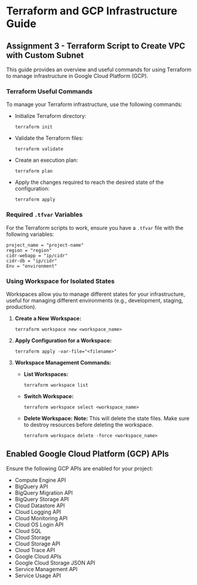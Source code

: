 # Terraform and GCP Infrastructure Guide

## Assignment 3 - Terraform Script to Create VPC with Custom Subnet

This guide provides an overview and useful commands for using Terraform to manage infrastructure in Google Cloud Platform (GCP).

### Terraform Useful Commands

To manage your Terraform infrastructure, use the following commands:

- Initialize Terraform directory:
  ```
  terraform init
  ```

- Validate the Terraform files:
  ```
  terraform validate
  ```

- Create an execution plan:
  ```
  terraform plan
  ```

- Apply the changes required to reach the desired state of the configuration:
  ```
  terraform apply
  ```

### Required `.tfvar` Variables

For the Terraform scripts to work, ensure you have a `.tfvar` file with the following variables:

```hcl
project_name = "project-name"
region = "region"
cidr-webapp = "ip/cidr"
cidr-db = "ip/cidr"
Env = "environment"
```

### Using Workspace for Isolated States

Workspaces allow you to manage different states for your infrastructure, useful for managing different environments (e.g., development, staging, production).

1. **Create a New Workspace:**
   ```shell
   terraform workspace new <workspace_name>
   ```

2. **Apply Configuration for a Workspace:**
   ```shell
   terraform apply -var-file="<filename>"
   ```

3. **Workspace Management Commands:**
    - **List Workspaces:**
      ```shell
      terraform workspace list
      ```
    - **Switch Workspace:**
      ```shell
      terraform workspace select <workspace_name>
      ```
    - **Delete Workspace:**
      **Note:** This will delete the state files. Make sure to destroy resources before deleting the workspace.
      ```shell
      terraform workspace delete -force <workspace_name>
      ```

## Enabled Google Cloud Platform (GCP) APIs

Ensure the following GCP APIs are enabled for your project:

- Compute Engine API
- BigQuery API
- BigQuery Migration API
- BigQuery Storage API
- Cloud Datastore API
- Cloud Logging API
- Cloud Monitoring API
- Cloud OS Login API
- Cloud SQL
- Cloud Storage
- Cloud Storage API
- Cloud Trace API
- Google Cloud APIs
- Google Cloud Storage JSON API
- Service Management API
- Service Usage API